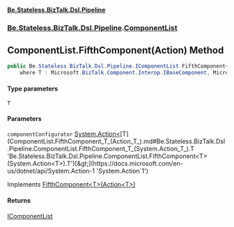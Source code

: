 #### [Be.Stateless.BizTalk.Dsl.Pipeline](README.md 'README')
### [Be.Stateless.BizTalk.Dsl.Pipeline](Be.Stateless.BizTalk.Dsl.Pipeline.md 'Be.Stateless.BizTalk.Dsl.Pipeline').[ComponentList](ComponentList.md 'Be.Stateless.BizTalk.Dsl.Pipeline.ComponentList')

## ComponentList.FifthComponent<T>(Action<T>) Method

```csharp
public Be.Stateless.BizTalk.Dsl.Pipeline.IComponentList FifthComponent<T>(System.Action<T> componentConfigurator)
    where T : Microsoft.BizTalk.Component.Interop.IBaseComponent, Microsoft.BizTalk.Component.Interop.IPersistPropertyBag;
```
#### Type parameters

<a name='Be.Stateless.BizTalk.Dsl.Pipeline.ComponentList.FifthComponent_T_(System.Action_T_).T'></a>

`T`
#### Parameters

<a name='Be.Stateless.BizTalk.Dsl.Pipeline.ComponentList.FifthComponent_T_(System.Action_T_).componentConfigurator'></a>

`componentConfigurator` [System.Action&lt;](https://docs.microsoft.com/en-us/dotnet/api/System.Action-1 'System.Action`1')[T](ComponentList.FifthComponent_T_(Action_T_).md#Be.Stateless.BizTalk.Dsl.Pipeline.ComponentList.FifthComponent_T_(System.Action_T_).T 'Be.Stateless.BizTalk.Dsl.Pipeline.ComponentList.FifthComponent<T>(System.Action<T>).T')[&gt;](https://docs.microsoft.com/en-us/dotnet/api/System.Action-1 'System.Action`1')

Implements [FifthComponent&lt;T&gt;(Action&lt;T&gt;)](IComponentList.FifthComponent_T_(Action_T_).md 'Be.Stateless.BizTalk.Dsl.Pipeline.IComponentList.FifthComponent<T>(System.Action<T>)')

#### Returns
[IComponentList](IComponentList.md 'Be.Stateless.BizTalk.Dsl.Pipeline.IComponentList')